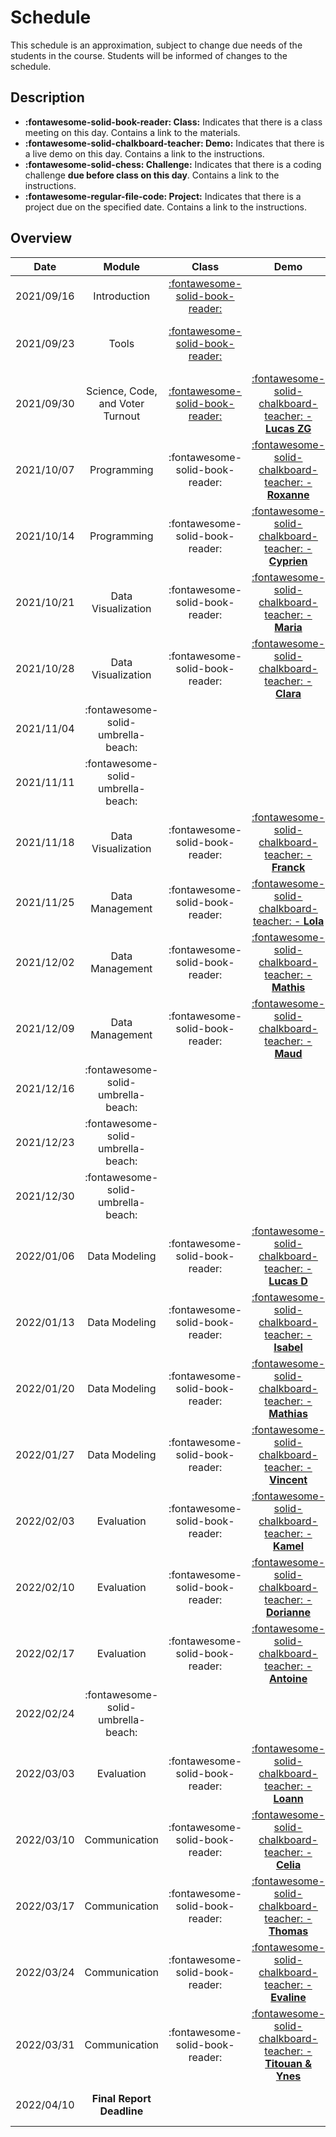 # Schedule

This schedule is an approximation, subject to change due needs of the students in the course. Students will be informed of changes to the schedule.

## Description
- **:fontawesome-solid-book-reader: Class:** Indicates that there is a class meeting on this day. Contains a link to the materials.
- **:fontawesome-solid-chalkboard-teacher: Demo:** Indicates that there is a live demo on this day. Contains a link to the instructions.
- **:fontawesome-solid-chess: Challenge:** Indicates that there is a coding challenge **due before class on this day**. Contains a link to the instructions.
- **:fontawesome-regular-file-code: Project:** Indicates that there is a project due on the specified date. Contains a link to the instructions.

## Overview

| Date       | Module                           | Class                                                      | Demo                                                                                 | Deadline                                                                                                                                   |
| :-:        | :-:                              | :-:                                                        | :-:                                                                                  | :-:                                                                                                                                        |
| 2021/09/16 | Introduction                     | [:fontawesome-solid-book-reader:](modules/introduction.md) |                                                                                      |                                                                                                                                            |
| 2021/09/23 | Tools                            | [:fontawesome-solid-book-reader:](modules/tools.md)        |                                                                                      | [**:fontawesome-regular-paper-plane: Onboarding**](resources/onboarding.md)                                                                |
| 2021/09/30 | Science, Code, and Voter Turnout | [:fontawesome-solid-book-reader:](modules/programming.md)  | [:fontawesome-solid-chalkboard-teacher: - **Lucas ZG**](activities/participation.md) | [**:fontawesome-solid-chess: - C1**](https://colab.research.google.com/github/mickaeltemporao/itds/blob/main/materials/assignment-1.ipynb) |
| 2021/10/07 | Programming                      | :fontawesome-solid-book-reader:                            | [:fontawesome-solid-chalkboard-teacher: - **Roxanne**](activities/participation.md)  |                                                                                                                                            |
| 2021/10/14 | Programming                        | :fontawesome-solid-book-reader:                            | [:fontawesome-solid-chalkboard-teacher: - **Cyprien**](activities/participation.md)        ||
| 2021/10/21 | Data Visualization                 | :fontawesome-solid-book-reader:                            | [:fontawesome-solid-chalkboard-teacher: - **Maria**](activities/participation.md)          | **:fontawesome-solid-chess: - C2**                                          |
| 2021/10/28 | Data Visualization                 | :fontawesome-solid-book-reader:                            | [:fontawesome-solid-chalkboard-teacher: - **Clara**](activities/participation.md)          |                                                                             |
| 2021/11/04 | :fontawesome-solid-umbrella-beach: |                                                            |                                                                                            |                                                                             |
| 2021/11/11 | :fontawesome-solid-umbrella-beach: |                                                            |                                                                                            |                                                                             |
| 2021/11/18 | Data Visualization                 | :fontawesome-solid-book-reader:                            | [:fontawesome-solid-chalkboard-teacher: - **Franck**](activities/participation.md)         | |
| 2021/11/25 | Data Management                    | :fontawesome-solid-book-reader:                            | [:fontawesome-solid-chalkboard-teacher: - **Lola**](activities/participation.md)           | **:fontawesome-solid-chess: - C3**                                          |
| 2021/12/02 | Data Management                    | :fontawesome-solid-book-reader:                            | [:fontawesome-solid-chalkboard-teacher: - **Mathis**](activities/participation.md)         |                                                                             |
| 2021/12/09 | Data Management                    | :fontawesome-solid-book-reader:                            | [:fontawesome-solid-chalkboard-teacher: - **Maud**](activities/participation.md)           | |
| 2021/12/16 | :fontawesome-solid-umbrella-beach: |                                                            |                                                                                            |                                                                             |
| 2021/12/23 | :fontawesome-solid-umbrella-beach: |                                                            |                                                                                            |                                                                             |
| 2021/12/30 | :fontawesome-solid-umbrella-beach: |                                                            |                                                                                            |                                                                             |
| 2022/01/06 | Data Modeling                      | :fontawesome-solid-book-reader:                            | [:fontawesome-solid-chalkboard-teacher: - **Lucas D**](activities/participation.md)        | **:fontawesome-solid-chess: - C4**                                          |
| 2022/01/13 | Data Modeling                      | :fontawesome-solid-book-reader:                            | [:fontawesome-solid-chalkboard-teacher: - **Isabel**](activities/participation.md)         |                                                                             |
| 2022/01/20 | Data Modeling                      | :fontawesome-solid-book-reader:                            | [:fontawesome-solid-chalkboard-teacher: - **Mathias**](activities/participation.md)        |                                                                             |
| 2022/01/27 | Data Modeling                      | :fontawesome-solid-book-reader:                            | [:fontawesome-solid-chalkboard-teacher: - **Vincent**](activities/participation.md)        | |
| 2022/02/03 | Evaluation                         | :fontawesome-solid-book-reader:                            | [:fontawesome-solid-chalkboard-teacher: - **Kamel**](activities/participation.md)          | **:fontawesome-solid-chess: - C5**                                          |
| 2022/02/10 | Evaluation                         | :fontawesome-solid-book-reader:                            | [:fontawesome-solid-chalkboard-teacher: - **Dorianne**](activities/participation.md)       |                                                                             |
| 2022/02/17 | Evaluation                         | :fontawesome-solid-book-reader:                            | [:fontawesome-solid-chalkboard-teacher: - **Antoine**](activities/participation.md)        |                                                                             |
| 2022/02/24 | :fontawesome-solid-umbrella-beach: |                                                            |                                                                                            |                                                                             |
| 2022/03/03 | Evaluation                         | :fontawesome-solid-book-reader:                            | [:fontawesome-solid-chalkboard-teacher: - **Loann**](activities/participation.md)          | |
| 2022/03/10 | Communication                      | :fontawesome-solid-book-reader:                            | [:fontawesome-solid-chalkboard-teacher: - **Celia**](activities/participation.md)          | **:fontawesome-solid-chess: - C6**                                          |
| 2022/03/17 | Communication                      | :fontawesome-solid-book-reader:                            | [:fontawesome-solid-chalkboard-teacher: - **Thomas**](activities/participation.md)         |                                                                             |
| 2022/03/24 | Communication                      | :fontawesome-solid-book-reader:                            | [:fontawesome-solid-chalkboard-teacher: - **Evaline**](activities/participation.md)        |                                                                             |
| 2022/03/31 | Communication                      | :fontawesome-solid-book-reader:                            | [:fontawesome-solid-chalkboard-teacher: - **Titouan & Ynes**](activities/participation.md) |                                                                             |
| 2022/04/10 | **Final Report Deadline**          |                                                            |                                                                                            | **:fontawesome-regular-file-code: Project**                                 |

